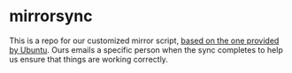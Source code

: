 # mirrorsync
This is a repo for our customized mirror script, [based on the one provided by Ubuntu](https://wiki.ubuntu.com/Mirrors/Scripts). Ours emails a specific person when the sync completes to help us ensure that things are working correctly.
